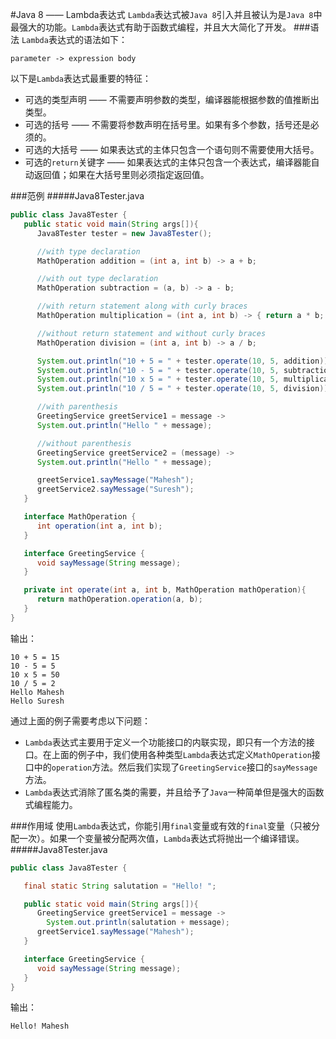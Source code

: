 #Java 8 —— Lambda表达式
`Lambda`表达式被`Java 8`引入并且被认为是`Java 8`中最强大的功能。`Lambda`表达式有助于函数式编程，并且大大简化了开发。
###语法
`Lambda`表达式的语法如下：
```
parameter -> expression body
```
以下是`Lambda`表达式最重要的特征：
* 可选的类型声明 —— 不需要声明参数的类型，编译器能根据参数的值推断出类型。
* 可选的括号 —— 不需要将参数声明在括号里。如果有多个参数，括号还是必须的。
* 可选的大括号 —— 如果表达式的主体只包含一个语句则不需要使用大括号。
* 可选的`return`关键字 —— 如果表达式的主体只包含一个表达式，编译器能自动返回值；如果在大括号里则必须指定返回值。

###范例
#####Java8Tester.java
```Java
public class Java8Tester {
   public static void main(String args[]){
      Java8Tester tester = new Java8Tester();

      //with type declaration
      MathOperation addition = (int a, int b) -> a + b;

      //with out type declaration
      MathOperation subtraction = (a, b) -> a - b;

      //with return statement along with curly braces
      MathOperation multiplication = (int a, int b) -> { return a * b; };

      //without return statement and without curly braces
      MathOperation division = (int a, int b) -> a / b;

      System.out.println("10 + 5 = " + tester.operate(10, 5, addition));
      System.out.println("10 - 5 = " + tester.operate(10, 5, subtraction));
      System.out.println("10 x 5 = " + tester.operate(10, 5, multiplication));
      System.out.println("10 / 5 = " + tester.operate(10, 5, division));

      //with parenthesis
      GreetingService greetService1 = message ->
      System.out.println("Hello " + message);

      //without parenthesis
      GreetingService greetService2 = (message) ->
      System.out.println("Hello " + message);

      greetService1.sayMessage("Mahesh");
      greetService2.sayMessage("Suresh");
   }

   interface MathOperation {
      int operation(int a, int b);
   }

   interface GreetingService {
      void sayMessage(String message);
   }

   private int operate(int a, int b, MathOperation mathOperation){
      return mathOperation.operation(a, b);
   }
}
```
输出：
```
10 + 5 = 15
10 - 5 = 5
10 x 5 = 50
10 / 5 = 2
Hello Mahesh
Hello Suresh
```
通过上面的例子需要考虑以下问题：
* `Lambda`表达式主要用于定义一个功能接口的内联实现，即只有一个方法的接口。在上面的例子中，我们使用各种类型`Lambda`表达式定义`MathOperation`接口中的`operation`方法。然后我们实现了`GreetingService`接口的`sayMessage`方法。
* `Lambda`表达式消除了匿名类的需要，并且给予了`Java`一种简单但是强大的函数式编程能力。

###作用域
使用`Lambda`表达式，你能引用`final`变量或有效的`final`变量（只被分配一次）。如果一个变量被分配两次值，`Lambda`表达式将抛出一个编译错误。
#####Java8Tester.java
```Java
public class Java8Tester {

   final static String salutation = "Hello! ";

   public static void main(String args[]){
      GreetingService greetService1 = message ->
      	System.out.println(salutation + message);
      greetService1.sayMessage("Mahesh");
   }

   interface GreetingService {
      void sayMessage(String message);
   }
}
```
输出：
```
Hello! Mahesh
```
